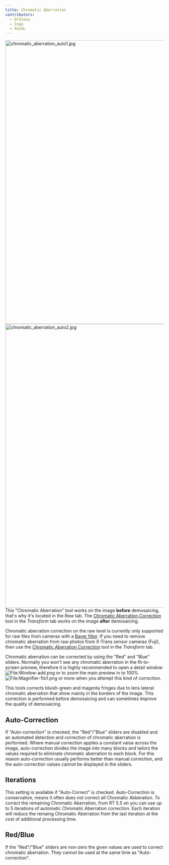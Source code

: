 ```yaml
---
title: Chromatic Aberration
contributors:
  - DrSlony
  - Ingo
  - XavAL
---
```


<img src="/images/chromatic_aberration_auto1.jpg"
title="chromatic_aberration_auto1.jpg" width="900"
alt="chromatic_aberration_auto1.jpg" />
<img src="/images/chromatic_aberration_auto2.jpg"
title="chromatic_aberration_auto2.jpg" width="900"
alt="chromatic_aberration_auto2.jpg" /> This "Chromatic Aberration" tool
works on the image **before** demosaicing, that's why it's located in
the *Raw* tab. The [Chromatic Aberration Correction](lens/geometry#chromatic_aberration_correction)
tool in the *Transform* tab works on the image **after** demosaicing.

Chromatic aberration correction on the raw level is currently only
supported for raw files from cameras with a [Bayer filter](https://en.wikipedia.org/wiki/Bayer_filter). If you need to
remove chromatic aberration from raw photos from X-Trans sensor cameras
(Fuji), then use the [Chromatic Aberration Correction](lens/geometry#chromatic_aberration_correction)
tool in the *Transform* tab.

Chromatic aberration can be corrected by using the "Red" and "Blue"
sliders. Normally you won't see any chromatic aberration in the
fit-to-screen preview, therefore it is highly recommended to open a
detail window
![<File:Window-add.png>](Window-add.png "File:Window-add.png") or to
zoom the main preview in to 100%
![<File:Magnifier-1to1.png>](Magnifier-1to1.png "File:Magnifier-1to1.png")
or more when you attempt this kind of correction.

This tools corrects bluish-green and magenta fringes due to lens lateral
chromatic aberration that show mainly in the borders of the image. This
correction is performed before demosaicing and can sometimes improve the
quality of demosaicing.

## Auto-Correction

If "Auto-correction" is checked, the "Red"/"Blue" sliders are disabled
and an automated detection and correction of chromatic aberration is
performed. Where manual correction applies a constant value across the
image, auto-correction divides the image into many blocks and tailors
the values required to eliminate chromatic aberration to each block. For
this reason auto-correction usually performs better than manual
correction, and the auto-correction values cannot be displayed in the
sliders.

## Iterations

This setting is available if "Auto-Correct" is checked. Auto-Correction
is conservative, means it often does not correct all Chromatic
Abberation. To correct the remaining Chromatic Aberration, from RT 5.5
on you can use up to 5 iterations of automatic Chromatic Aberration
correction. Each iteration will reduce the remaing Chromatic Aberration
from the last iteration at the cost of additional processing time.

## Red/Blue

If the "Red"/"Blue" sliders are non-zero the given values are used to
correct chromatic aberration. They cannot be used at the same time as
"Auto-correction".
